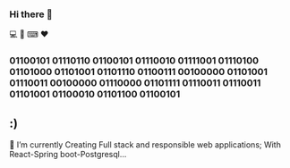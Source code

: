 ### Hi there  👋
 💻 📱 ⌨ ❤
### 01100101 01110110 01100101 01110010 01111001 01110100 01101000 01101001 01101110 01100111 00100000 01101001 01110011 00100000 01110000 01101111 01110011 01110011 01101001 01100010 01101100 01100101 
## :) 

🔭 I’m currently Creating Full stack and responsible web applications; With React-Spring boot-Postgresql...


<!--
**halilgoksu//halilgoksu** is a ✨ _special_ ✨ repository because its `README.md` (this file) appears on your GitHub profile.

Here are some ideas to get you started:

🔭 I’m currently Creating Full stack and responsible apps,with React-Java-Postgresql...  
- 🌱 I’m currently learning ...
- 👯 I’m looking to collaborate on  ...
- 🤔 I’m looking for help with ...
- 💬 Ask me about ...
- 📫 How to reach me:halilskywater@gmail.com    ...
- 😄 Pronouns: ...
- ⚡ Fun fact: ...   
-->
